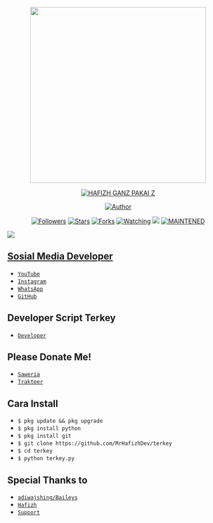 <p align="center">
  <img src="https://raw.githubusercontent.com/MrHafizhDev/MrHafizhDev/main/20210127_212936.jpg" width="400px"/>
</p>
<p align="center">
<a href="#"><img title="HAFIZH GANZ PAKAI Z" src="https://img.shields.io/badge/HAFIZH GANZ PAKAI Z-green?colorA=%23ff0000&colorB=%23017e40&style=for-the-badge"></a>
</p>
<p align="center">
<a href="https://github.com/MrHafizhDev"><img title="Author" src="https://img.shields.io/badge/Author-MancaCansred.svg?style=for-the-badge&logo=github"></a>
</p>
<p align="center">
<a href="https://github.com/axfcap"><img title="Followers" src="https://img.shields.io/github/followers/MrHafizhDev?color=blue&style=flat-square"></a>
<a href="https://github.com/MrHafizhDev/terkey/stargazers/"><img title="Stars" src="https://img.shields.io/github/stars/XP-TN/XP-TNNBOT?color=red&style=flat-square"></a>
<a href="https://github.com/MrHafizhDev/terkey/network/members"><img title="Forks" src="http://img.shields.io/github/forks/XP-TN/XP-TNNBOT?color=red&style=flat-square"></a>
<a href="https://github.com/MrHafizhDev/terkey/watchers"><img title="Watching" src="https://img.shields.io/github/watchers/XP-TN/XP-TNNBOT?label=Watchers&color=blue&style=flat-square"></a>
<a href="https://hits.seeyoufarm.com"><img src="https://hits.seeyoufarm.com/api/count/incr/badge.svg?url=https%3A%2F%2Fgithub.com%2FMrHafizhDev%2Fterkey&count_bg=%2379C83D&title_bg=%23555555&icon=&icon_color=%23E7E7E7&title=Support&edge_flat=false"/></a>
<a href="#"><img title="MAINTENED" src="https://img.shields.io/badge/MAINTENED-NO-blue.svg"</a>
</p>
<img src="https://raw.githubusercontent.com/TheDudeThatCode/TheDudeThatCode/master/Assets/Mario_Gameplay.gif"/>

## Sosial Media Developer
* [`YouTube`](https://youtu.be/mwjTn5Th8LI)
* [`Instagram`](https://Instagram.com/hafizh.021y/)
* [`WhatsApp`](https://wa.me/6285741056111)
* [`GitHub`](https://github.com/MrHafizhDev)

## Developer Script Terkey

* [`Developer`](wa.me/6285741056111)

## Please Donate Me!


* [`Saweria`](https://saweria.co/doraemonbot)
* [`Trakteer`](https://trakteer.id/doraemonbot)

## Cara Install

* `$ pkg update && pkg upgrade`
* `$ pkg install python`
* `$ pkg install git`
* `$ git clone https://github.com/MrHafizhDev/terkey`
* `$ cd terkey`
* `$ python terkey.py`

## Special Thanks to
* [`adiwajshing/Baileys`](https://github.com/adiwajshing/Baileys)
* [`Hafizh`](https://github.com/MrHafizhDev)
* [`Support`](https://github.com/Mrhafizh21)



